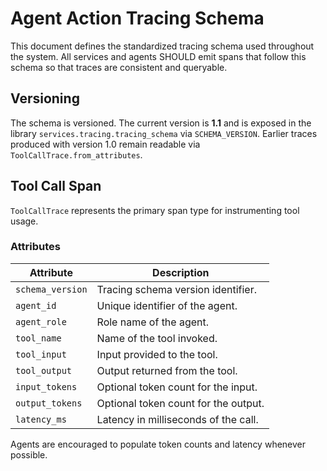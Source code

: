# Agent Action Tracing Schema

This document defines the standardized tracing schema used throughout the system.  All services and agents SHOULD emit spans that follow this schema so that traces are consistent and queryable.

## Versioning

The schema is versioned.  The current version is **1.1** and is exposed in the library `services.tracing.tracing_schema` via `SCHEMA_VERSION`.
Earlier traces produced with version 1.0 remain readable via `ToolCallTrace.from_attributes`.

## Tool Call Span

`ToolCallTrace` represents the primary span type for instrumenting tool usage.

### Attributes

| Attribute       | Description                          |
| --------------- | ------------------------------------ |
| `schema_version`| Tracing schema version identifier.   |
| `agent_id`      | Unique identifier of the agent.      |
| `agent_role`    | Role name of the agent.              |
| `tool_name`     | Name of the tool invoked.            |
| `tool_input`    | Input provided to the tool.          |
| `tool_output`   | Output returned from the tool.       |
| `input_tokens`  | Optional token count for the input.  |
| `output_tokens` | Optional token count for the output. |
| `latency_ms`    | Latency in milliseconds of the call. |

Agents are encouraged to populate token counts and latency whenever possible.
